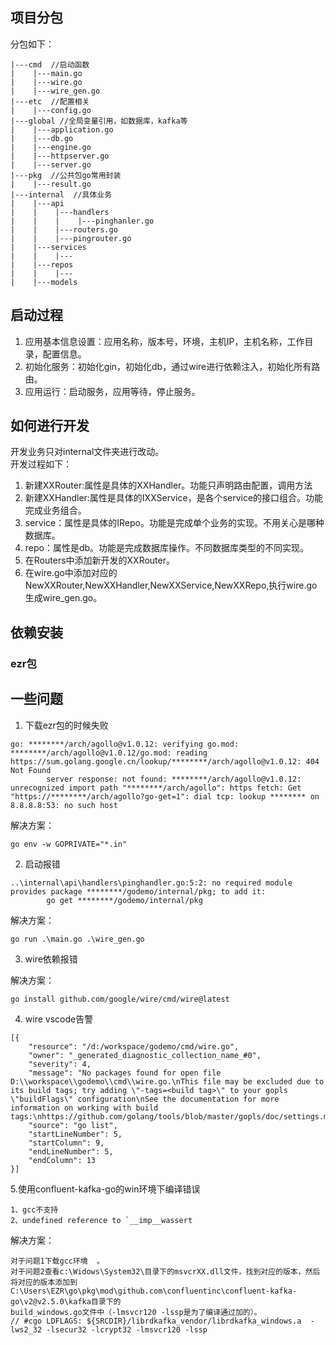 ## 项目分包
分包如下：
```
|---cmd  //启动函数
|    |---main.go  
|    |---wire.go  
|    |---wire_gen.go  
|---etc  //配置相关
|    |---config.go  
|---global //全局变量引用，如数据库，kafka等
|    |---application.go
|    |---db.go
|    |---engine.go
|    |---httpserver.go
|    |---server.go
|---pkg  //公共包go常用封装
|    |---result.go  
|---internal  //具体业务
|    |---api  
|    |    |---handlers
|    |    |    |---pinghanler.go  
|    |    |---routers.go  
|    |    |---pingrouter.go  
|    |---services
|    |    |---
|    |---repos
|    |    |---
|    |---models

```
## 启动过程
1. 应用基本信息设置：应用名称，版本号，环境，主机IP，主机名称，工作目录，配置信息。   
2. 初始化服务：初始化gin，初始化db，通过wire进行依赖注入，初始化所有路由。    
3. 应用运行：启动服务，应用等待，停止服务。  

## 如何进行开发
开发业务只对internal文件夹进行改动。  
开发过程如下：  
1. 新建XXRouter:属性是具体的XXHandler。功能只声明路由配置，调用方法
2. 新建XXHandler:属性是具体的IXXService，是各个service的接口组合。功能完成业务组合。  
3. service：属性是具体的IRepo。功能是完成单个业务的实现。不用关心是哪种数据库。
4. repo：属性是db。功能是完成数据库操作。不同数据库类型的不同实现。  
5. 在Routers中添加新开发的XXRouter。  
6. 在wire.go中添加对应的NewXXRouter,NewXXHandler,NewXXService,NewXXRepo,执行wire.go生成wire_gen.go。  

## 依赖安装

### 

### ezr包

## 一些问题  

1. 下载ezr包的时候失败
```
go: ********/arch/agollo@v1.0.12: verifying go.mod: ********/arch/agollo@v1.0.12/go.mod: reading https://sum.golang.google.cn/lookup/********/arch/agollo@v1.0.12: 404 Not Found
        server response: not found: ********/arch/agollo@v1.0.12: unrecognized import path "********/arch/agollo": https fetch: Get "https://********/arch/agollo?go-get=1": dial tcp: lookup ******** on 8.8.8.8:53: no such host
```
解决方案：
```
go env -w GOPRIVATE="*.in"
```
2. 启动报错
```
..\internal\api\handlers\pinghandler.go:5:2: no required module provides package ********/godemo/internal/pkg; to add it:
        go get ********/godemo/internal/pkg
```
解决方案：
```
go run .\main.go .\wire_gen.go
```
3. wire依赖报错

解决方案：
```
go install github.com/google/wire/cmd/wire@latest
```
4. wire vscode告警
```
[{
	"resource": "/d:/workspace/godemo/cmd/wire.go",
	"owner": "_generated_diagnostic_collection_name_#0",
	"severity": 4,
	"message": "No packages found for open file D:\\workspace\\godemo\\cmd\\wire.go.\nThis file may be excluded due to its build tags; try adding \"-tags=<build tag>\" to your gopls \"buildFlags\" configuration\nSee the documentation for more information on working with build tags:\nhttps://github.com/golang/tools/blob/master/gopls/doc/settings.md#buildflags.",
	"source": "go list",
	"startLineNumber": 5,
	"startColumn": 9,
	"endLineNumber": 5,
	"endColumn": 13
}]
```
5.使用confluent-kafka-go的win环境下编译错误  
```
1、gcc不支持  
2、undefined reference to `__imp__wassert  
```
解决方案：  
```
对于问题1下载gcc环境  。
对于问题2查看c:\Widows\System32\目录下的msvcrXX.dll文件，找到对应的版本，然后将对应的版本添加到C:\Users\EZR\go\pkg\mod\github.com\confluentinc\confluent-kafka-go\v2@v2.5.0\kafka目录下的
build_windows.go文件中（-lmsvcr120 -lssp是为了编译通过加的）。
// #cgo LDFLAGS: ${SRCDIR}/librdkafka_vendor/librdkafka_windows.a  -lws2_32 -lsecur32 -lcrypt32 -lmsvcr120 -lssp
```